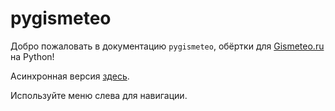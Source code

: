 # pygismeteo

Добро пожаловать в документацию `pygismeteo`, обёртки для [Gismeteo.ru](https://gismeteo.ru) на Python!

Асинхронная версия [здесь](https://github.com/monosans/aiopygismeteo).

Используйте меню слева для навигации.
